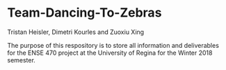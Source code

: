 # Team-Dancing-To-Zebras
Tristan Heisler, Dimetri Kourles and Zuoxiu Xing

The purpose of this respository is to store all information and deliverables for the ENSE 470 project at the University of Regina for the Winter 2018 semester.
